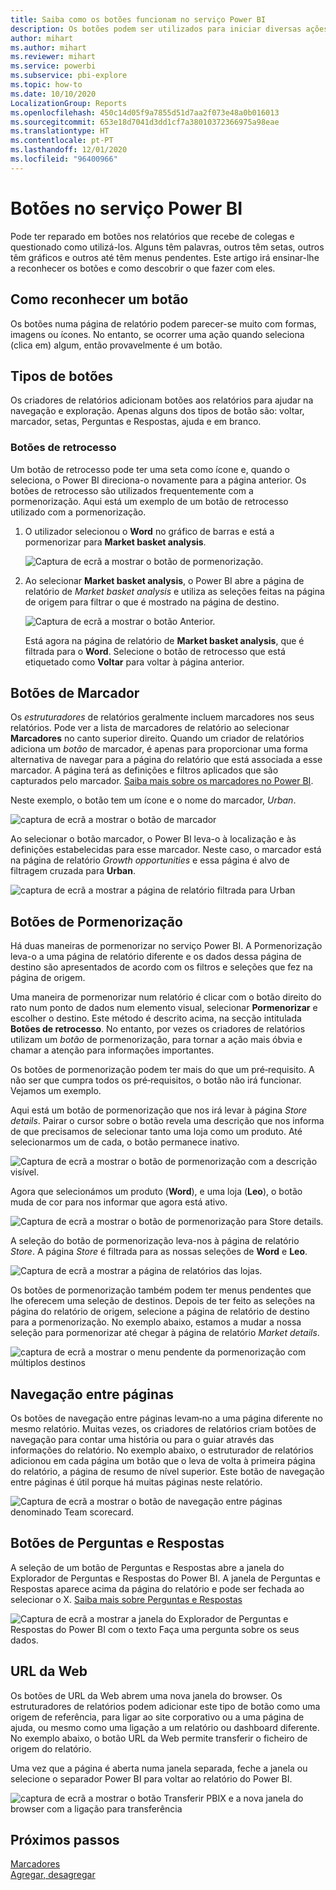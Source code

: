 ```yaml
---
title: Saiba como os botões funcionam no serviço Power BI
description: Os botões podem ser utilizados para iniciar diversas ações, incluindo navegação no relatório, pormenorização e pormenorização entre relatórios
author: mihart
ms.author: mihart
ms.reviewer: mihart
ms.service: powerbi
ms.subservice: pbi-explore
ms.topic: how-to
ms.date: 10/10/2020
LocalizationGroup: Reports
ms.openlocfilehash: 450c14d05f9a7855d51d7aa2f073e48a0b016013
ms.sourcegitcommit: 653e18d7041d3dd1cf7a38010372366975a98eae
ms.translationtype: HT
ms.contentlocale: pt-PT
ms.lasthandoff: 12/01/2020
ms.locfileid: "96400966"
---
```

# <a name="buttons-in-the-power-bi-service"></a>Botões no serviço Power BI
Pode ter reparado em botões nos relatórios que recebe de colegas e questionado como utilizá-los. Alguns têm palavras, outros têm setas, outros têm gráficos e outros até têm menus pendentes. Este artigo irá ensinar-lhe a reconhecer os botões e como descobrir o que fazer com eles.

## <a name="how-to-recognize-a-button"></a>Como reconhecer um botão
Os botões numa página de relatório podem parecer-se muito com formas, imagens ou ícones. No entanto, se ocorrer uma ação quando seleciona (clica em) algum, então provavelmente é um botão.

## <a name="types-of-buttons"></a>Tipos de botões
Os criadores de relatórios adicionam botões aos relatórios para ajudar na navegação e exploração. Apenas alguns dos tipos de botão são: voltar, marcador, setas, Perguntas e Respostas, ajuda e em branco. 

### <a name="back-buttons"></a>Botões de retrocesso 
Um botão de retrocesso pode ter uma seta como ícone e, quando o seleciona, o Power BI direciona-o novamente para a página anterior.  Os botões de retrocesso são utilizados frequentemente com a pormenorização. Aqui está um exemplo de um botão de retrocesso utilizado com a pormenorização.

1. O utilizador selecionou o **Word** no gráfico de barras e está a pormenorizar para **Market basket analysis**.

    ![Captura de ecrã a mostrar o botão de pormenorização.](media/end-user-buttons/power-bi-drillthrough.png)

2. Ao selecionar **Market basket analysis**, o Power BI abre a página de relatório de *Market basket analysis* e utiliza as seleções feitas na página de origem para filtrar o que é mostrado na página de destino.

    ![Captura de ecrã a mostrar o botão Anterior.](media/end-user-buttons/power-bi-back.png)

    Está agora na página de relatório de **Market basket analysis**, que é filtrada para o **Word**. Selecione o botão de retrocesso que está etiquetado como **Voltar** para voltar à página anterior. 

## <a name="bookmark-buttons"></a>Botões de Marcador
Os *estruturadores* de relatórios geralmente incluem marcadores nos seus relatórios. Pode ver a lista de marcadores de relatório ao selecionar **Marcadores** no canto superior direito. Quando um criador de relatórios adiciona um *botão* de marcador, é apenas para proporcionar uma forma alternativa de navegar para a página do relatório que está associada a esse marcador. A página terá as definições e filtros aplicados que são capturados pelo marcador. [Saiba mais sobre os marcadores no Power BI](end-user-bookmarks.md). 

Neste exemplo, o botão tem um ícone e o nome do marcador, *Urban*. 

![captura de ecrã a mostrar o botão de marcador](media/end-user-buttons/power-bi-bookmark.png)

Ao selecionar o botão marcador, o Power BI leva-o à localização e às definições estabelecidas para esse marcador.  Neste caso, o marcador está na página de relatório *Growth opportunities* e essa página é alvo de filtragem cruzada para **Urban**.

![captura de ecrã a mostrar a página de relatório filtrada para Urban](media/end-user-buttons/power-bi-urban.png)


## <a name="drillthrough-buttons"></a>Botões de Pormenorização
Há duas maneiras de pormenorizar no serviço Power BI. A Pormenorização leva-o a uma página de relatório diferente e os dados dessa página de destino são apresentados de acordo com os filtros e seleções que fez na página de origem.

Uma maneira de pormenorizar num relatório é clicar com o botão direito do rato num ponto de dados num elemento visual, selecionar **Pormenorizar** e escolher o destino. Este método é descrito acima, na secção intitulada **Botões de retrocesso**. No entanto, por vezes os criadores de relatórios utilizam um *botão* de pormenorização, para tornar a ação mais óbvia e chamar a atenção para informações importantes.  

Os botões de pormenorização podem ter mais do que um pré‑requisito. A não ser que cumpra todos os pré‑requisitos, o botão não irá funcionar. Vejamos um exemplo.

Aqui está um botão de pormenorização que nos irá levar à página *Store details*. Pairar o cursor sobre o botão revela uma descrição que nos informa de que precisamos de selecionar tanto uma loja como um produto. Até selecionarmos um de cada, o botão permanece inativo.

![Captura de ecrã a mostrar o botão de pormenorização com a descrição visível.](media/end-user-buttons/power-bi-drill-two-selections.png)

Agora que selecionámos um produto (**Word**), e uma loja (**Leo**), o botão muda de cor para nos informar que agora está ativo.

![Captura de ecrã a mostrar o botão de pormenorização para Store details.](media/end-user-buttons/power-bi-select-both.png)

A seleção do botão de pormenorização leva-nos à página de relatório *Store*. A página *Store* é filtrada para as nossas seleções de **Word** e **Leo**.

![Captura de ecrã a mostrar a página de relatórios das lojas.](media/end-user-buttons/power-bi-store.png)

Os botões de pormenorização também podem ter menus pendentes que lhe oferecem uma seleção de destinos. Depois de ter feito as seleções na página do relatório de origem, selecione a página de relatório de destino para a pormenorização. No exemplo abaixo, estamos a mudar a nossa seleção para pormenorizar até chegar à página de relatório *Market details*. 

![captura de ecrã a mostrar o menu pendente da pormenorização com múltiplos destinos](media/end-user-buttons/power-bi-destination.png)

## <a name="page-navigation"></a>Navegação entre páginas

Os botões de navegação entre páginas levam‑no a uma página diferente no mesmo relatório. Muitas vezes, os criadores de relatórios criam botões de navegação para contar uma história ou para o guiar através das informações do relatório. No exemplo abaixo, o estruturador de relatórios adicionou em cada página um botão que o leva de volta à primeira página do relatório, a página de resumo de nível superior. Este botão de navegação entre páginas é útil porque há muitas páginas neste relatório.

![Captura de ecrã a mostrar o botão de navegação entre páginas denominado Team scorecard.](media/end-user-buttons/power-bi-nav-button.png)


## <a name="qa-buttons"></a>Botões de Perguntas e Respostas 
A seleção de um botão de Perguntas e Respostas abre a janela do Explorador de Perguntas e Respostas do Power BI. A janela de Perguntas e Respostas aparece acima da página do relatório e pode ser fechada ao selecionar o X. [Saiba mais sobre Perguntas e Respostas](end-user-q-and-a.md)

![Captura de ecrã a mostrar a janela do Explorador de Perguntas e Respostas do Power BI com o texto Faça uma pergunta sobre os seus dados.](media/end-user-buttons/power-bi-qna.png)

## <a name="web-url"></a>URL da Web
Os botões de URL da Web abrem uma nova janela do browser. Os estruturadores de relatórios podem adicionar este tipo de botão como uma origem de referência, para ligar ao site corporativo ou a uma página de ajuda, ou mesmo como uma ligação a um relatório ou dashboard diferente. No exemplo abaixo, o botão URL da Web permite transferir o ficheiro de origem do relatório. 

Uma vez que a página é aberta numa janela separada, feche a janela ou selecione o separador Power BI para voltar ao relatório do Power BI.

![captura de ecrã a mostrar o botão Transferir PBIX e a nova janela do browser com a ligação para transferência](media/end-user-buttons/power-bi-url.png)

## <a name="next-steps"></a>Próximos passos
[Marcadores](end-user-bookmarks.md)    
[Agregar, desagregar](end-user-drill.md)
